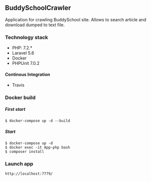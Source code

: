 ## BuddySchoolCrawler

Application for crawling BuddySchool site.
Allows to search article and download dumped to text file.

### Technology stack
* PHP: 7.2.*
* Laravel 5.6
* Docker
* PHPUnit 7.0.2

#### Continous Integration
* Travis

### Docker build

##### First start
`$ docker-compose up -d --build`

##### Start
```
$ docker-compose up -d
$ docker exec -it App-php bash
$ composer install
```

### Launch app
`http://localhost:7779/`
